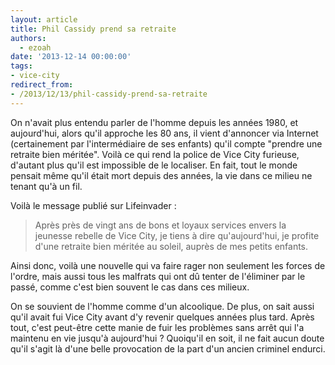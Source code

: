 ```yaml
---
layout: article
title: Phil Cassidy prend sa retraite
authors:
  - ezoah
date: '2013-12-14 00:00:00'
tags:
- vice-city
redirect_from:
- /2013/12/13/phil-cassidy-prend-sa-retraite
---
```


On n'avait plus entendu parler de l'homme depuis les années 1980, et aujourd'hui, alors qu'il approche les 80 ans, il vient d'annoncer via Internet (certainement par l'intermédiaire de ses enfants) qu'il compte "prendre une retraite bien méritée". Voilà ce qui rend la police de Vice City furieuse, d'autant plus qu'il est impossible de le localiser. En fait, tout le monde pensait même qu'il était mort depuis des années, la vie dans ce milieu ne tenant qu'à un fil.

Voilà le message publié sur Lifeinvader :

> Après près de vingt ans de bons et loyaux services envers la jeunesse rebelle de Vice City, je tiens à dire qu'aujourd'hui, je profite d'une retraite bien méritée au soleil, auprès de mes petits enfants.

Ainsi donc, voilà une nouvelle qui va faire rager non seulement les forces de l'ordre, mais aussi tous les malfrats qui ont dû tenter de l'éliminer par le passé, comme c'est bien souvent le cas dans ces milieux.

On se souvient de l'homme comme d'un alcoolique. De plus, on sait aussi qu'il avait fui Vice City avant d'y revenir quelques années plus tard. Après tout, c'est peut-être cette manie de fuir les problèmes sans arrêt qui l'a maintenu en vie jusqu'à aujourd'hui ? Quoiqu'il en soit, il ne fait aucun doute qu'il s'agit là d'une belle provocation de la part d'un ancien criminel endurci.